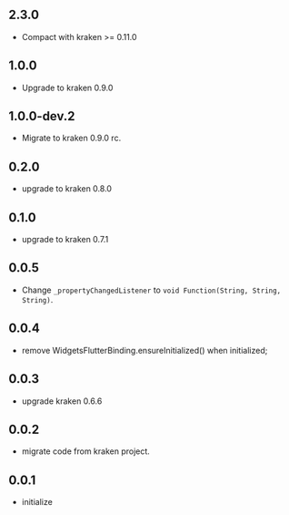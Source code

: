 ## 2.3.0

* Compact with kraken >= 0.11.0

## 1.0.0

* Upgrade to kraken 0.9.0

## 1.0.0-dev.2

* Migrate to kraken 0.9.0 rc. 
## 0.2.0

* upgrade to kraken 0.8.0

## 0.1.0

* upgrade to kraken 0.7.1

## 0.0.5

* Change `_propertyChangedListener` to `void Function(String, String, String)`.

## 0.0.4

* remove WidgetsFlutterBinding.ensureInitialized() when initialized;

## 0.0.3

* upgrade kraken 0.6.6

## 0.0.2

* migrate code from kraken project.

## 0.0.1

* initialize
